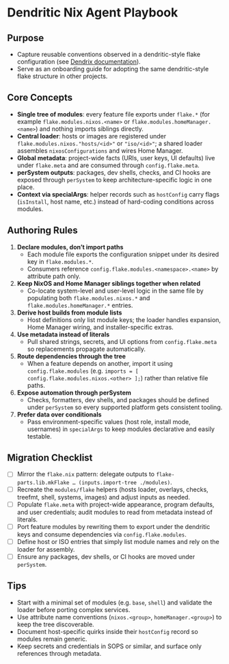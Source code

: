 # Dendritic Nix Agent Playbook

## Purpose

- Capture reusable conventions observed in a dendritic-style flake configuration (see [Dendrix documentation](https://vic.github.io/dendrix/)).
- Serve as an onboarding guide for adopting the same dendritic-style flake structure in other projects.

## Core Concepts

- **Single tree of modules**: every feature file exports under `flake.*` (for example `flake.modules.nixos.<name>` or `flake.modules.homeManager.<name>`) and nothing imports siblings directly.
- **Central loader**: hosts or images are registered under `flake.modules.nixos."hosts/<id>"` or `"iso/<id>"`; a shared loader assembles `nixosConfigurations` and wires Home Manager.
- **Global metadata**: project-wide facts (URIs, user keys, UI defaults) live under `flake.meta` and are consumed through `config.flake.meta`.
- **perSystem outputs**: packages, dev shells, checks, and CI hooks are exposed through `perSystem` to keep architecture-specific logic in one place.
- **Context via specialArgs**: helper records such as `hostConfig` carry flags (`isInstall`, host name, etc.) instead of hard-coding conditions across modules.

## Authoring Rules

1. **Declare modules, don’t import paths**
   - Each module file exports the configuration snippet under its desired key in `flake.modules.*`.
   - Consumers reference `config.flake.modules.<namespace>.<name>` by attribute path only.
2. **Keep NixOS and Home Manager siblings together when related**
   - Co-locate system-level and user-level logic in the same file by populating both `flake.modules.nixos.*` and `flake.modules.homeManager.*` entries.
3. **Derive host builds from module lists**
   - Host definitions only list module keys; the loader handles expansion, Home Manager wiring, and installer-specific extras.
4. **Use metadata instead of literals**
   - Pull shared strings, secrets, and UI options from `config.flake.meta` so replacements propagate automatically.
5. **Route dependencies through the tree**
   - When a feature depends on another, import it using `config.flake.modules` (e.g. `imports = [ config.flake.modules.nixos.<other> ];`) rather than relative file paths.
6. **Expose automation through perSystem**
   - Checks, formatters, dev shells, and packages should be defined under `perSystem` so every supported platform gets consistent tooling.
7. **Prefer data over conditionals**
   - Pass environment-specific values (host role, install mode, usernames) in `specialArgs` to keep modules declarative and easily testable.

## Migration Checklist

- [ ] Mirror the `flake.nix` pattern: delegate outputs to `flake-parts.lib.mkFlake … (inputs.import-tree ./modules)`.
- [ ] Recreate the `modules/flake` helpers (hosts loader, overlays, checks, treefmt, shell, systems, images) and adjust inputs as needed.
- [ ] Populate `flake.meta` with project-wide appearance, program defaults, and user credentials; audit modules to read from metadata instead of literals.
- [ ] Port feature modules by rewriting them to export under the dendritic keys and consume dependencies via `config.flake.modules`.
- [ ] Define host or ISO entries that simply list module names and rely on the loader for assembly.
- [ ] Ensure any packages, dev shells, or CI hooks are moved under `perSystem`.

## Tips

- Start with a minimal set of modules (e.g. `base`, `shell`) and validate the loader before porting complex services.
- Use attribute name conventions (`nixos.<group>`, `homeManager.<group>`) to keep the tree discoverable.
- Document host-specific quirks inside their `hostConfig` record so modules remain generic.
- Keep secrets and credentials in SOPS or similar, and surface only references through metadata.
